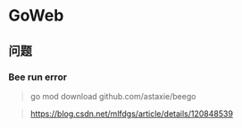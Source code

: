 # GoWeb 

## 问题

### Bee run error

> go mod download github.com/astaxie/beego

> https://blog.csdn.net/mlfdgs/article/details/120848539
